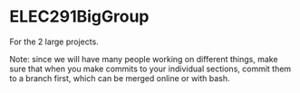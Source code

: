 # ELEC291BigGroup
For the 2 large projects.

Note: since we will have many people working on different things, make sure that when you make commits to your individual sections, commit them to a branch first, which can be merged online or with bash.